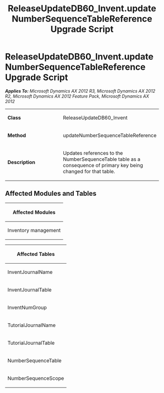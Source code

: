 ﻿---
title: ReleaseUpdateDB60_Invent.updateNumberSequenceTableReference Upgrade Script
TOCTitle: ReleaseUpdateDB60_Invent.updateNumberSequenceTableReference Upgrade Script
ms:assetid: 9c00bbe7-fc56-e7e3-0c20-ef93ead33d78
ms:mtpsurl: https://msdn.microsoft.com/en-us/library/JJ686331(v=AX.60)
ms:contentKeyID: 49710034
ms.date: 05/18/2015
mtps_version: v=AX.60
---

# ReleaseUpdateDB60\_Invent.updateNumberSequenceTableReference Upgrade Script 


_**Applies To:** Microsoft Dynamics AX 2012 R3, Microsoft Dynamics AX 2012 R2, Microsoft Dynamics AX 2012 Feature Pack, Microsoft Dynamics AX 2012_

<table>
<colgroup>
<col style="width: 50%" />
<col style="width: 50%" />
</colgroup>
<tbody>
<tr class="odd">
<td><p><strong>Class</strong></p></td>
<td><p>ReleaseUpdateDB60_Invent</p></td>
</tr>
<tr class="even">
<td><p><strong>Method</strong></p></td>
<td><p>updateNumberSequenceTableReference</p></td>
</tr>
<tr class="odd">
<td><p><strong>Description</strong></p></td>
<td><p>Updates references to the NumberSequenceTable table as a consequence of primary key being changed for that table.</p></td>
</tr>
</tbody>
</table>


## Affected Modules and Tables

<table>
<colgroup>
<col style="width: 100%" />
</colgroup>
<thead>
<tr class="header">
<th><p>Affected Modules</p></th>
</tr>
</thead>
<tbody>
<tr class="odd">
<td><p>Inventory management</p></td>
</tr>
</tbody>
</table>


<table>
<colgroup>
<col style="width: 100%" />
</colgroup>
<thead>
<tr class="header">
<th><p>Affected Tables</p></th>
</tr>
</thead>
<tbody>
<tr class="odd">
<td><p>InventJournalName</p></td>
</tr>
<tr class="even">
<td><p>InventJournalTable</p></td>
</tr>
<tr class="odd">
<td><p>InventNumGroup</p></td>
</tr>
<tr class="even">
<td><p>TutorialJournalName</p></td>
</tr>
<tr class="odd">
<td><p>TutorialJournalTable</p></td>
</tr>
<tr class="even">
<td><p>NumberSequenceTable</p></td>
</tr>
<tr class="odd">
<td><p>NumberSequenceScope</p></td>
</tr>
</tbody>
</table>

  


